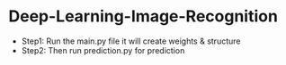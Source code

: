 # Deep-Learning-Image-Recognition
* Step1:
Run the main.py file it will create weights & structure
* Step2:
Then run prediction.py for prediction
